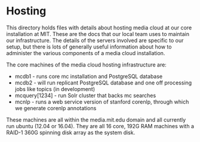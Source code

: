 Hosting
=======

This directory holds files with details about hosting media cloud at our core installation at MIT.  These are the docs
that our local team uses to maintain our infrastructure.  The details of the servers involved are specific to
our setup, but there is lots of generally useful information about how to administer the various components
of a media cloud installation.

The core machines of the media cloud hosting infrastructure are:

* mcdb1 - runs core mc installation and PostgreSQL database
* mcdb2 - will run replicant PostgreSQL database and one off processing jobs like topics (in development)
* mcquery[1234] - run Solr cluster that backs mc searches
* mcnlp - runs a web service version of stanford corenlp, through which we generate corenlp annotations

These machines are all within the media.mit.edu domain and all currently run ubuntu (12.04 or 16.04).  They are all 16 core,
192G RAM machines with a RAID-1 360G spinning disk array as the system disk.

